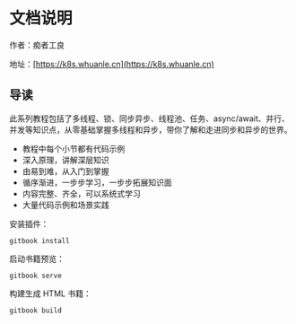 # 文档说明

作者：痴者工良

地址：[https://k8s.whuanle.cn](https://k8s.whuanle.cn)

## 导读

此系列教程包括了多线程、锁、同步异步、线程池、任务、async/await、并行、并发等知识点，从零基础掌握多线程和异步，带你了解和走进同步和异步的世界。

* 教程中每个小节都有代码示例
* 深入原理，讲解深层知识
* 由易到难，从入门到掌握
* 循序渐进，一步步学习，一步步拓展知识面
* 内容完整、齐全，可以系统式学习
* 大量代码示例和场景实践



安装插件：

```
gitbook install
```



启动书籍预览：

```
gitbook serve
```



构建生成 HTML 书籍：

```
gitbook build
```

